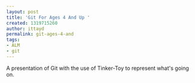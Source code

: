 ```yaml
---
layout: post
title: 'Git For Ages 4 And Up '
created: 1319715260
author: ittayd
permalink: git-ages-4-and
tags:
- ALM
- git
---
```

<p>A presentation of Git with the use of Tinker-Toy to represent what's going on. </p>
